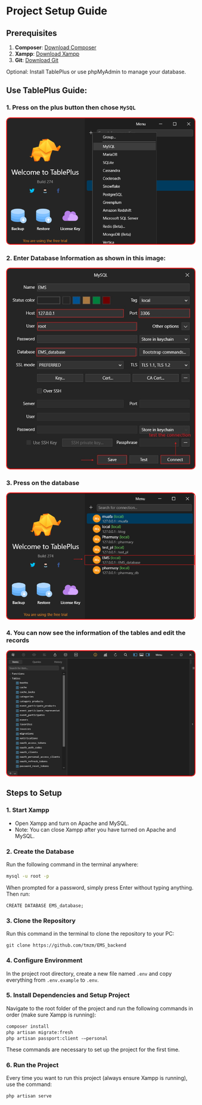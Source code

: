 # Project Setup Guide

## Prerequisites

1. **Composer**: [Download Composer](https://getcomposer.org/download/)
2. **Xampp**: [Download Xampp](https://www.apachefriends.org/download.html)
3. **Git**: [Download Git](https://git-scm.com/downloads)

Optional: Install TablePlus or use phpMyAdmin to manage your database.

## Use TablePlus Guide:

### 1. Press on the plus button then chose `MySQL`

<img style="border: 2px solid red; border-radius: 10px" src="./public//images/docs/Screenshot 2024-06-28 191935.png" />

### 2. Enter Database Information as shown in this image:

<img style="border: 2px solid red; border-radius: 10px" src="./public//images/docs/Screenshot 2024-06-28 192253.jpg" />

### 3. Press on the database

<img style="border: 2px solid red; border-radius: 10px" src="./public//images/docs/Screenshot 2024-06-28 192452.png" />

### 4. You can now see the information of the tables and edit the records

<img style="border: 2px solid red; border-radius: 10px" src="./public//images/docs/Screenshot 2024-06-28 192508.png" />

## Steps to Setup

### 1. Start Xampp

- Open Xampp and turn on Apache and MySQL.
- Note: You can close Xampp after you have turned on Apache and MySQL.

### 2. Create the Database

Run the following command in the terminal anywhere:

```bash
mysql -u root -p
```

When prompted for a password, simply press Enter without typing anything. Then run:

```mysql
CREATE DATABASE EMS_database;
```

### 3. Clone the Repository

Run this command in the terminal to clone the repository to your PC:

```git
git clone https://github.com/tmzm/EMS_backend
```

### 4. Configure Environment

In the project root directory, create a new file named `.env` and copy everything from `.env.example` to `.env`.

### 5. Install Dependencies and Setup Project

Navigate to the root folder of the project and run the following commands in order (make sure Xampp is running):

```laravel
composer install
php artisan migrate:fresh 
php artisan passport:client -–personal
```

These commands are necessary to set up the project for the first time.

### 6. Run the Project

Every time you want to run this project (always ensure Xampp is running), use the command:

```laravel
php artisan serve
```

